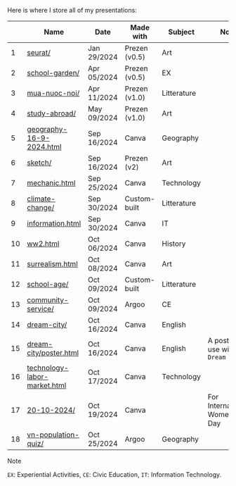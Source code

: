 Here is where I store all of my presentations:

|    | Name                                                                                    | Date        | Made with     | Subject      | Note                           |
|----|-----------------------------------------------------------------------------------------|-------------|---------------|--------------|--------------------------------|
| 1  | [seurat/](https://nguyengiabach.com/presentations/seurat)                               | Jan 29/2024 | Prezen (v0.5) | Art          |                                |
| 2  | [school-garden/](https://nguyengiabach.com/presentations/school-garden)                 | Apr 05/2024 | Prezen (v0.5) | EX           |                                |
| 3  | [mua-nuoc-noi/](https://nguyengiabach.com/presentations/mua-nuoc-noi)                   | Apr 11/2024 | Prezen (v1.0) | Litterature  |                                |
| 4  | [study-abroad/](https://nguyengiabach.com/presentations/study-abroad)                   | May 09/2024 | Prezen (v1.0) | Art          |                                |
| 5  | [geography-16-9-2024.html](https://nguyengiabach.com/presentations/geography-16-9-2024) | Sep 16/2024 | Canva         | Geography    |                                |
| 6  | [sketch/](https://nguyengiabach.com/presentations/sketch)                               | Sep 16/2024 | Prezen (v2)   | Art          |                                |
| 7  | [mechanic.html](https://nguyengiabach.com/presentations/mechanic)                       | Sep 25/2024 | Canva         | Technology   |                                |
| 8  | [climate-change/](https://nguyengiabach.com/presentations/climate-change)               | Sep 30/2024 | Custom-built  | Litterature  |                                |
| 9  | [information.html](https://nguyengiabach.com/presentations/information)                 | Sep 30/2024 | Canva         | IT           |                                |
| 10 | [ww2.html](https://nguyengiabach.com/presentations/ww2)                                 | Oct 06/2024 | Canva         | History      |                                |
| 11 | [surrealism.html](https://nguyengiabach.com/presentations/surrealism)                   | Oct 08/2024 | Canva         | Art          |                                |
| 12 | [school-age/](https://nguyengiabach.com/presentations/school-age)                       | Oct 09/2024 | Custom-built  | Litterature  |                                |
| 13 | [community-service/](https://nguyengiabach.com/presentations/community-service)         | Oct 09/2024 | Argoo         | CE           |                                |
| 14 | [dream-city/](https://nguyengiabach.com/presentations/dream-city)                       | Oct 16/2024 | Canva         | English      |                                |
| 15 | [dream-city/poster.html](https://nguyengiabach.com/presentations/dream-city/poster)     | Oct 16/2024 | Canva         | English      | A poster use with `Dream City` |
| 16 | [technology-labor-market.html](https://nguyengiabach.com/presentations/technology-labor-market)| Oct 17/2024 | Canva  | Technology   |                                |
| 17 | [20-10-2024/](https://nguyengiabach.com/presentations/20-10-2024)                       |Oct 19/2024  | Canva         |              | For International Women's Day  |
| 18 | [vn-population-quiz/](https://nguyengiabach.com/presentations/vn-population-quiz)       |Oct 25/2024  | Argoo         | Geography    |                                |

> [!NOTE]
> `EX`: Experiential Activities, `CE`: Civic Education, `IT`: Information Technology.
